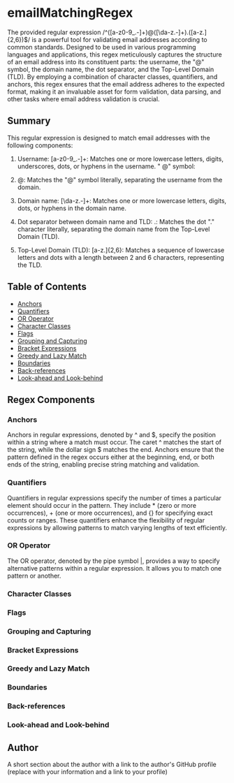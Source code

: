 # emailMatchingRegex

The provided regular expression /^([a-z0-9_.-]+)@([\da-z.-]+)\.([a-z.]{2,6})$/ is a powerful tool for validating email addresses according to common standards. Designed to be used in various programming languages and applications, this regex meticulously captures the structure of an email address into its constituent parts: the username, the "@" symbol, the domain name, the dot separator, and the Top-Level Domain (TLD). By employing a combination of character classes, quantifiers, and anchors, this regex ensures that the email address adheres to the expected format, making it an invaluable asset for form validation, data parsing, and other tasks where email address validation is crucial.

## Summary

This regular expression is designed to match email addresses with the following components:

1. Username:
   [a-z0-9_.-]+: Matches one or more lowercase letters, digits, underscores, dots, or hyphens in the username.
   " @" symbol:

2. @:
   Matches the "@" symbol literally, separating the username from the domain.

3. Domain name:
   [\da-z.-]+: Matches one or more lowercase letters, digits, dots, or hyphens in the domain name.

4. Dot separator between domain name and TLD:
   \.: Matches the dot "." character literally, separating the domain name from the Top-Level Domain (TLD).
5. Top-Level Domain (TLD):
   [a-z.]{2,6}: Matches a sequence of lowercase letters and dots with a length between 2 and 6 characters, representing the TLD.

## Table of Contents

- [Anchors](#anchors)
- [Quantifiers](#quantifiers)
- [OR Operator](#or-operator)
- [Character Classes](#character-classes)
- [Flags](#flags)
- [Grouping and Capturing](#grouping-and-capturing)
- [Bracket Expressions](#bracket-expressions)
- [Greedy and Lazy Match](#greedy-and-lazy-match)
- [Boundaries](#boundaries)
- [Back-references](#back-references)
- [Look-ahead and Look-behind](#look-ahead-and-look-behind)

## Regex Components

### Anchors

Anchors in regular expressions, denoted by ^ and $, specify the position within a string where a match must occur. The caret ^ matches the start of the string, while the dollar sign $ matches the end. Anchors ensure that the pattern defined in the regex occurs either at the beginning, end, or both ends of the string, enabling precise string matching and validation.

### Quantifiers

Quantifiers in regular expressions specify the number of times a particular element should occur in the pattern. They include \* (zero or more occurrences), + (one or more occurrences), and {} for specifying exact counts or ranges. These quantifiers enhance the flexibility of regular expressions by allowing patterns to match varying lengths of text efficiently.

### OR Operator

The OR operator, denoted by the pipe symbol |, provides a way to specify alternative patterns within a regular expression. It allows you to match one pattern or another.

### Character Classes

### Flags

### Grouping and Capturing

### Bracket Expressions

### Greedy and Lazy Match

### Boundaries

### Back-references

### Look-ahead and Look-behind

## Author

A short section about the author with a link to the author's GitHub profile (replace with your information and a link to your profile)

